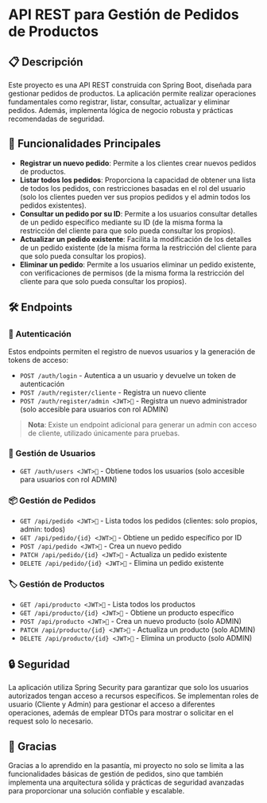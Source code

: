 # API REST para Gestión de Pedidos de Productos

## 📋 Descripción
Este proyecto es una API REST construida con Spring Boot, diseñada para gestionar pedidos de productos. La aplicación permite realizar operaciones fundamentales como registrar, listar, consultar, actualizar y eliminar pedidos. Además, implementa lógica de negocio robusta y prácticas recomendadas de seguridad.

## 🚀 Funcionalidades Principales

* **Registrar un nuevo pedido**: Permite a los clientes crear nuevos pedidos de productos.
* **Listar todos los pedidos**: Proporciona la capacidad de obtener una lista de todos los pedidos, con restricciones basadas en el rol del usuario (solo los clientes pueden ver sus propios pedidos y el admin todos los pedidos existentes).
* **Consultar un pedido por su ID**: Permite a los usuarios consultar detalles de un pedido específico mediante su ID (de la misma forma la restricción del cliente para que solo pueda consultar los propios).
* **Actualizar un pedido existente**: Facilita la modificación de los detalles de un pedido existente (de la misma forma la restricción del cliente para que solo pueda consultar los propios).
* **Eliminar un pedido**: Permite a los usuarios eliminar un pedido existente, con verificaciones de permisos (de la misma forma la restricción del cliente para que solo pueda consultar los propios).

## 🛠️ Endpoints

### 🔐 Autenticación
Estos endpoints permiten el registro de nuevos usuarios y la generación de tokens de acceso:

* `POST /auth/login` - Autentica a un usuario y devuelve un token de autenticación
* `POST /auth/register/cliente` - Registra un nuevo cliente
* `POST /auth/register/admin <JWT>🔐` - Registra un nuevo administrador (solo accesible para usuarios con rol ADMIN)

> **Nota**: Existe un endpoint adicional para generar un admin con acceso de cliente, utilizado únicamente para pruebas.

### 👥 Gestión de Usuarios

* `GET /auth/users <JWT>🔐` - Obtiene todos los usuarios (solo accesible para usuarios con rol ADMIN)

### 📦 Gestión de Pedidos

* `GET /api/pedido <JWT>🔐` - Lista todos los pedidos (clientes: solo propios, admin: todos)
* `GET /api/pedido/{id} <JWT>🔐` - Obtiene un pedido específico por ID
* `POST /api/pedido <JWT>🔐` - Crea un nuevo pedido
* `PATCH /api/pedido/{id} <JWT>🔐` - Actualiza un pedido existente
* `DELETE /api/pedido/{id} <JWT>🔐` - Elimina un pedido existente

### 🏷️ Gestión de Productos

* `GET /api/producto <JWT>🔐` - Lista todos los productos
* `GET /api/producto/{id} <JWT>🔐` - Obtiene un producto específico
* `POST /api/producto <JWT>🔐` - Crea un nuevo producto (solo ADMIN)
* `PATCH /api/producto/{id} <JWT>🔐` - Actualiza un producto (solo ADMIN)
* `DELETE /api/producto/{id} <JWT>🔐` - Elimina un producto (solo ADMIN)

## 🔒 Seguridad

La aplicación utiliza Spring Security para garantizar que solo los usuarios autorizados tengan acceso a recursos específicos. Se implementan roles de usuario (Cliente y Admin) para gestionar el acceso a diferentes operaciones, además de emplear DTOs para mostrar o solicitar en el request solo lo necesario.

## 📝 Gracias

Gracias a lo aprendido en la pasantía, mi proyecto no solo se limita a las funcionalidades básicas de gestión de pedidos, sino que también implementa una arquitectura sólida y prácticas de seguridad avanzadas para proporcionar una solución confiable y escalable.